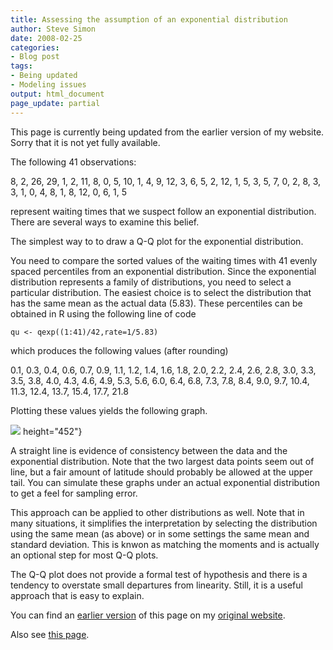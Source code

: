 ```yaml
---
title: Assessing the assumption of an exponential distribution
author: Steve Simon
date: 2008-02-25
categories:
- Blog post
tags:
- Being updated
- Modeling issues
output: html_document
page_update: partial
---
```

This page is currently being updated from the earlier version of my website. Sorry that it is not yet fully available.

The following 41 observations:

8, 2, 26, 29, 1, 2, 11, 8, 0, 5, 10, 1, 4, 9, 12, 3, 6, 5, 2, 12, 1,
5, 3, 5, 7, 0, 2, 8, 3, 3, 1, 0, 4, 8, 1, 8, 12, 0, 6, 1, 5

represent waiting times that we suspect follow an exponential
distribution. There are several ways to examine this belief.

<!---More--->

The simplest way to to draw a Q-Q plot for the exponential distribution.

You need to compare the sorted values of the waiting times with 41
evenly spaced percentiles from an exponential distribution. Since the
exponential distribution represents a family of distributions, you
need to select a particular distribution. The easiest choice is to
select the distribution that has the same mean as the actual data
(5.83). These percentiles can be obtained in R using the following
line of code

`qu <- qexp((1:41)/42,rate=1/5.83)`

which produces the following values (after rounding)

0.1, 0.3, 0.4, 0.6, 0.7, 0.9, 1.1, 1.2, 1.4, 1.6, 1.8, 2.0, 2.2,
2.4, 2.6, 2.8, 3.0, 3.3, 3.5, 3.8, 4.0, 4.3, 4.6, 4.9, 5.3, 5.6,
6.0, 6.4, 6.8, 7.3, 7.8, 8.4, 9.0, 9.7, 10.4, 11.3, 12.4, 13.7,
15.4, 17.7, 21.8

Plotting these values yields the following graph.

![](http://www.pmean.com/new-images/08/AssessingExponential-0801.gif)
height="452"}

A straight line is evidence of consistency between the data and the
exponential distribution. Note that the two largest data points seem
out of line, but a fair amount of latitude should probably be allowed
at the upper tail. You can simulate these graphs under an actual
exponential distribution to get a feel for sampling error.

This approach can be applied to other distributions as well. Note that
in many situations, it simplifies the interpretation by selecting the
distribution using the same mean (as above) or in some settings the
same mean and standard deviation. This is knwon as matching the
moments and is actually an optional step for most Q-Q plots.

The Q-Q plot does not provide a formal test of hypothesis and there is
a tendency to overstate small departures from linearity. Still, it is
a useful approach that is easy to explain.

You can find an [earlier version][sim1] of this page on my [original website][sim2].

[sim1]: http://www.pmean.com/08/AssessingExponential.html
[sim2]: http://www.pmean.com/original_site.html

Also see [this page][sim3].

[sim3]: http://www.pmean.com/08a/AssessingExponential.html